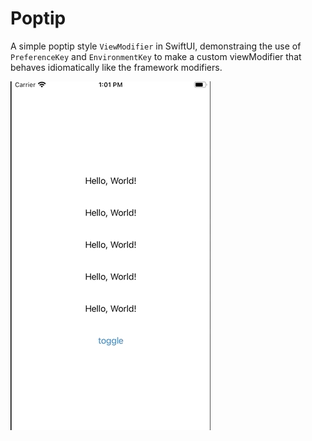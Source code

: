 # Poptip

A simple poptip style `ViewModifier` in SwiftUI, demonstraing the use of `PreferenceKey` and `EnvironmentKey` to make a custom viewModifier that behaves idiomatically like the framework modifiers. 

![image](./preview.gif "Preview")

